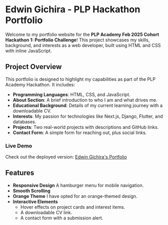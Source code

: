 # Edwin Gichira - PLP Hackathon Portfolio

Welcome to my portfolio website for the **PLP Academy Feb 2025 Cohort Hackathon 1: Portfolio Challenge**! This project showcases my skills, background, and interests as a web developer, built using HTML and CSS with inline JavaScript.
## Project Overview

This portfolio is designed to highlight my capabilities as part of the PLP Academy Hackathon. It includes:

- **Programming Languages**: HTML, CSS, and JavaScript.
- **About Section**: A brief introduction to who I am and what drives me.
- **Educational Background**: Details of my current learning journey with a downloadable CV.
- **Interests**: My passion for technologies like Next.js, Django, Flutter, and databases.
- **Projects**: Two real-world projects with descriptions and GitHub links.
- **Contact Form**: A simple form for reaching out, plus social links.

### Live Demo
Check out the deployed version: [Edwin Gichira's Portfolio](https://gichedwinsportfolio.netlify.app/)

## Features

- **Responsive Design** A hamburger menu for mobile navigation.
- **Smooth Scrolling**
- **Orange Theme** I have opted for an orange-themed design.
- **Interactive Elements**
  - Hover effects on project cards and interest items.
  - A downloadable CV link.
  - A contact form with a submission alert.

